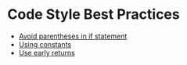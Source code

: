 # Code Style Best Practices

- [Avoid parentheses in if statement](avoid_parentheses.md)
- [Using constants](constants.md)
- [Use early returns](early_returns.md)